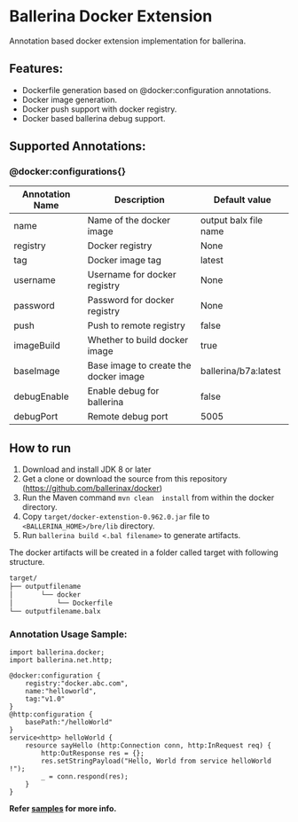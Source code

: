 # Ballerina Docker Extension
 
Annotation based docker extension implementation for ballerina. 

## Features:
- Dockerfile generation based on @docker:configuration annotations. 
- Docker image generation. 
- Docker push support with docker registry.
- Docker based ballerina debug support. 

## Supported Annotations:

### @docker:configurations{}
|**Annotation Name**|**Description**|**Default value**|
|--|--|--|
|name|Name of the docker image|output balx file name|
|registry|Docker registry|None|
|tag|Docker image tag|latest|
|username|Username for docker registry|None|
|password|Password for docker registry|None|
|push|Push to remote registry|false|
|imageBuild|Whether to build docker image|true|
|baseImage|Base image to create the docker image|ballerina/b7a:latest|
|debugEnable|Enable debug for ballerina|false|
|debugPort|Remote debug port|5005|


## How to run

1. Download and install JDK 8 or later
2. Get a clone or download the source from this repository (https://github.com/ballerinax/docker)
3. Run the Maven command ``mvn clean  install`` from within the docker directory.
4. Copy ``target/docker-extenstion-0.962.0.jar`` file to ``<BALLERINA_HOME>/bre/lib`` directory.
5. Run ``ballerina build <.bal filename>`` to generate artifacts.

The docker artifacts will be created in a folder called target with following structure.
```bash
target/
├── outputfilename
│   	└── docker
│	      	└── Dockerfile
└── outputfilename.balx
```

### Annotation Usage Sample:
```ballerina
import ballerina.docker;
import ballerina.net.http;

@docker:configuration {
    registry:"docker.abc.com",
    name:"helloworld",
    tag:"v1.0"
}
@http:configuration {
    basePath:"/helloWorld"
}
service<http> helloWorld {
    resource sayHello (http:Connection conn, http:InRequest req) {
        http:OutResponse res = {};
        res.setStringPayload("Hello, World from service helloWorld !");
        _ = conn.respond(res);
    }
}
```
**Refer [samples](samples) for more info.**
